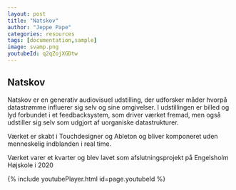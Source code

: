 ```yaml
---
layout: post
title: "Natskov"
author: "Jeppe Pape"
categories: resources
tags: [documentation,sample]
image: svamp.png
youtubeId: q2qZojXGDtw
---
```


## Natskov

Natskov er en generativ audiovisuel udstilling, der udforsker måder hvorpå datastrømme influerer sig selv og sine omgivelser. I udstillingen er billed og lyd forbundet i et feedbacksystem, som driver værket fremad, men også udstiller sig selv som udgjort af uorganiske datastrukturer.

Værket er skabt i Touchdesigner og Ableton og bliver komponeret uden menneskelig indblanden i real time.

Værket varer et kvarter og blev lavet som afslutningsprojekt på Engelsholm Højskole i 2020


{% include youtubePlayer.html id=page.youtubeId %}

